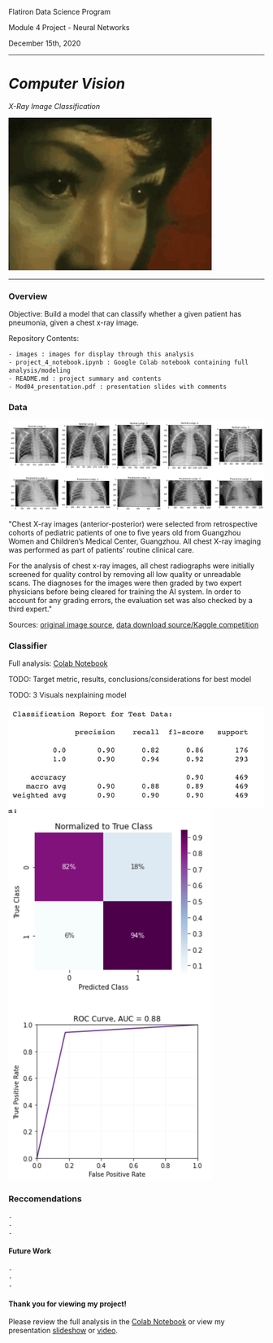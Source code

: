 Flatiron Data Science Program

Module 4 Project - Neural Networks

December 15th, 2020

---

# *Computer Vision*

*X-Ray Image Classification*

 <img alt="xrays" src="/images/laser_eyes.gif" width="400"/>

---

### Overview

Objective: Build a model that can classify whether a given patient has pneumonia, given a chest x-ray image.

Repository Contents:

    - images : images for display through this analysis
    - project_4_notebook.ipynb : Google Colab notebook containing full analysis/modeling
    - README.md : project summary and contents
    - Mod04_presentation.pdf : presentation slides with comments


### Data

 <img alt="xrays" src="/images/xrays.png" width="800"/>
 
"Chest X-ray images (anterior-posterior) were selected from retrospective cohorts of pediatric patients of one to five years old from Guangzhou Women and Children’s Medical Center, Guangzhou. All chest X-ray imaging was performed as part of patients’ routine clinical care.

For the analysis of chest x-ray images, all chest radiographs were initially screened for quality control by removing all low quality or unreadable scans. The diagnoses for the images were then graded by two expert physicians before being cleared for training the AI system. In order to account for any grading errors, the evaluation set was also checked by a third expert."

Sources: [original image source](https://data.mendeley.com/datasets/rscbjbr9sj/2), [data download source/Kaggle competition](https://www.kaggle.com/paultimothymooney/chest-xray-pneumonia)

### Classifier

Full analysis: [Colab Notebook](/project_4_notebook.ipynb)

TODO: Target metric, results, conclusions/considerations for best model

TODO: 3 Visuals nexplaining model

<img alt="confusion" src="/images/class_report.png" width="600"/>

<img alt="confusion" src="/images/confusion.png" width="400"/>

<img alt="ROC/AUC" src="/images/ROC.png" width="400"/>

### Reccomendations

    - 
    - 
    - 

#### Future Work

    - 
    - 
    - 

#### Thank you for viewing my project!

Please review the full analysis in the [Colab Notebook](/project_4_notebook.ipynb) or view my presentation [slideshow](/Mod0_presentation.pdf) or [video]().

